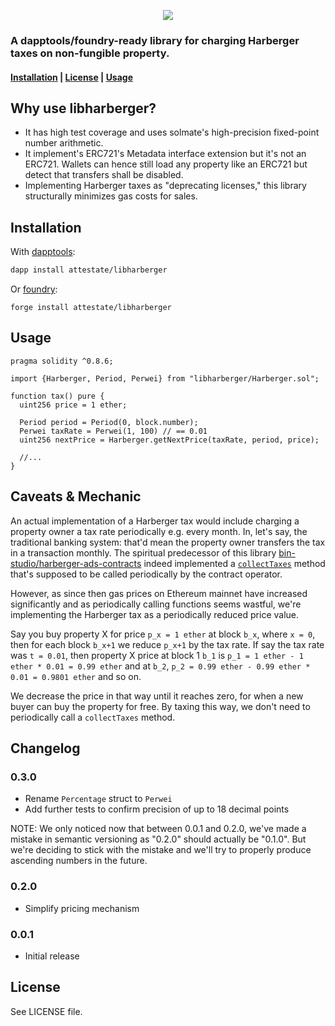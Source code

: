 <p align="center">
  <img src="/assets/harbergerschema.jpg" />
</p>

### A dapptools/foundry-ready library for charging Harberger taxes on non-fungible property.

#### [Installation](readme.md/#Installation) | [License](readme.md#License) | [Usage](readme.md#Usage)

## Why use libharberger?

- It has high test coverage and uses solmate's high-precision fixed-point
  number arithmetic.
- It implement's ERC721's Metadata interface extension but it's not an ERC721.
  Wallets can hence still load any property like an ERC721 but detect that
  transfers shall be disabled.
- Implementing Harberger taxes as "deprecating licenses," this library
  structurally minimizes gas costs for sales.

## Installation

With [dapptools](https://github.com/dapphub/dapptools):

```bash
dapp install attestate/libharberger
```

Or [foundry](https://github.com/gakonst/foundry):

```
forge install attestate/libharberger
```

## Usage

```sol
pragma solidity ^0.8.6;

import {Harberger, Period, Perwei} from "libharberger/Harberger.sol";

function tax() pure {
  uint256 price = 1 ether;

  Period period = Period(0, block.number);
  Perwei taxRate = Perwei(1, 100) // == 0.01
  uint256 nextPrice = Harberger.getNextPrice(taxRate, period, price);

  //...
}
```

## Caveats & Mechanic

An actual implementation of a Harberger tax would include charging a property
owner a tax rate periodically e.g. every month. In, let's say, the traditional
banking system: that'd mean the property owner transfers the tax in a
transaction monthly. The spiritual predecessor of this library
[bin-studio/harberger-ads-contracts](https://github.com/bin-studio/harberger-ads-contracts)
indeed implemented a
[`collectTaxes`](https://github.com/bin-studio/harberger-ads-contracts/blob/6f2d61e75afd2b3efb31e8e9e95395e93b11a80a/contracts/HarbergerAds.sol#L73)
method that's supposed to be called periodically by the contract operator.

However, as since then gas prices on Ethereum mainnet have increased
significantly and as periodically calling functions seems wastful, we're
implementing the Harberger tax as a periodically reduced price value.

Say you buy property X for price `p_x = 1 ether` at block `b_x`, where `x = 0`,
then for each block `b_x+1` we reduce `p_x+1` by the tax rate. If say the tax
rate was `t = 0.01`, then property X price at block 1
`b_1` is `p_1 = 1 ether - 1 ether * 0.01 = 0.99 ether` and at
`b_2`, `p_2 = 0.99 ether - 0.99 ether * 0.01 = 0.9801 ether` and so on.

We decrease the price in that way until it reaches zero, for when a new buyer
can buy the property for free. By taxing this way, we don't need to
periodically call a `collectTaxes` method.

## Changelog

### 0.3.0

- Rename `Percentage` struct to `Perwei`
- Add further tests to confirm precision of up to 18 decimal points

NOTE: We only noticed now that between 0.0.1 and 0.2.0, we've made a mistake in
semantic versioning as "0.2.0" should actually be "0.1.0". But we're deciding
to stick with the mistake and we'll try to properly produce ascending numbers
in the future.

### 0.2.0

- Simplify pricing mechanism

### 0.0.1

- Initial release

## License

See LICENSE file.
